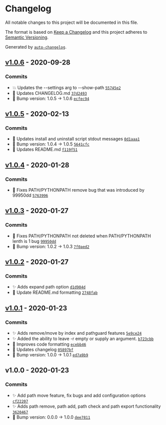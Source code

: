 # Changelog

All notable changes to this project will be documented in this file.

The format is based on [Keep a Changelog](https://keepachangelog.com/en/1.0.0/)
and this project adheres to [Semantic Versioning](https://semver.org/spec/v2.0.0.html).

Generated by [`auto-changelog`](https://github.com/CookPete/auto-changelog).

## [v1.0.6](https://github.com/rickstaa/pathmod/compare/v1.0.5...v1.0.6) - 2020-09-28

### Commits

- :boom: Updates the --settings arg to --show-path [`55745e2`](https://github.com/rickstaa/pathmod/commit/55745e21d3b8496be85a2089572c3dc1998f3d0d)
- :pencil: Updates CHANGELOG.md [`37d2493`](https://github.com/rickstaa/pathmod/commit/37d24938caf58f02f1059f532992b53641eef55b)
- :bookmark: Bump version: 1.0.5 → 1.0.6 [`ecfec94`](https://github.com/rickstaa/pathmod/commit/ecfec943e0d2d2452503d534f2e2a3194c3b45f4)

## [v1.0.5](https://github.com/rickstaa/pathmod/compare/v1.0.4...v1.0.5) - 2020-02-13

### Commits

- :art: Updates install and uninstall script stdout messages [`0d1aaa1`](https://github.com/rickstaa/pathmod/commit/0d1aaa12f9a2680b817ea1cea147438bdbaf416e)
- :bookmark: Bump version: 1.0.4 → 1.0.5 [`5641cfc`](https://github.com/rickstaa/pathmod/commit/5641cfc65580eabe301ec23c9e0abd1a8860335e)
- :pencil: Updates README.md [`f119f51`](https://github.com/rickstaa/pathmod/commit/f119f51a9c4ce14461d833e38ed7f97ab8f592dc)

## [v1.0.4](https://github.com/rickstaa/pathmod/compare/v1.0.3...v1.0.4) - 2020-01-28

### Commits

- :bug: Fixes PATH/PYTHONPATH remove bug that was introduced by 99950dd [`5763996`](https://github.com/rickstaa/pathmod/commit/576399697c0d9fda3fa080b926e53fbaaf239b5d)

## [v1.0.3](https://github.com/rickstaa/pathmod/compare/v1.0.2...v1.0.3) - 2020-01-27

### Commits

- :bug: Fixes PATH/PYTHONPATH not deleted when PATH/PYTHONPATH lenth is 1 bug [`99950dd`](https://github.com/rickstaa/pathmod/commit/99950dd04ca5a715360bcb5b8c3f664bd95debbd)
- :bookmark: Bump version: 1.0.2 → 1.0.3 [`7f0aed2`](https://github.com/rickstaa/pathmod/commit/7f0aed2176df7b1c0326c8f4aab3bf04fb700056)

## [v1.0.2](https://github.com/rickstaa/pathmod/compare/v1.0.1...v1.0.2) - 2020-01-27

### Commits

- ✨ Adds expand path option [`d1d904d`](https://github.com/rickstaa/pathmod/commit/d1d904d3e14216d7a0324b423aa24ba6eb18f769)
- :pencil: Update README.md formatting [`2748fab`](https://github.com/rickstaa/pathmod/commit/2748fab05097245ea4fc489fc22b58ddcb1dcbae)

## [v1.0.1](https://github.com/rickstaa/pathmod/compare/v1.0.0...v1.0.1) - 2020-01-23

### Commits

- :sparkles: Adds remove/move by index and pathguard features [`5e9ce24`](https://github.com/rickstaa/pathmod/commit/5e9ce24b9c87862a19f31d0398ecb2986b9d9650)
- :sparkles: Added the ability to leave -r empty or supply an argument. [`b723cbb`](https://github.com/rickstaa/pathmod/commit/b723cbbbfc6170478e9c22832d3c078792d99202)
- :art: Improves code formatting [`ecebb46`](https://github.com/rickstaa/pathmod/commit/ecebb4667de67fb3ae7c8e9d9f2b05b891184d8a)
- :page_facing_up: Updates changelog [`05897bf`](https://github.com/rickstaa/pathmod/commit/05897bf3cc4c7ba460fb4602ada3090bb1721cc3)
- :bookmark: Bump version: 1.0.0 → 1.0.1 [`ed7a9b9`](https://github.com/rickstaa/pathmod/commit/ed7a9b9494d77b990ea879669c24ce5ba73bdbb8)

## v1.0.0 - 2020-01-23

### Commits

- :sparkles: Add path move feature, fix bugs and add configuration options [`cf22207`](https://github.com/rickstaa/pathmod/commit/cf22207b35c5f8f2536cf2b57e62762f3232ba60)
- :sparkles: Adds path remove, path add, path check and path export functionality [`3620467`](https://github.com/rickstaa/pathmod/commit/3620467da479daaafd9f480a4fc2b499495b5eca)
- :bookmark: Bump version: 0.0.0 → 1.0.0 [`dee7811`](https://github.com/rickstaa/pathmod/commit/dee781193c04ad2a7beeb48079d7c86075730a2e)
